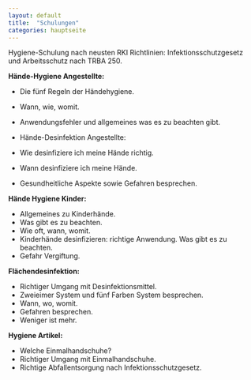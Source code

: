 ```yaml
---
layout: default
title:  "Schulungen"
categories: hauptseite
---
```


Hygiene-Schulung nach neusten RKI Richtlinien: Infektionsschutzgesetz und Arbeitsschutz nach TRBA 250.

**Hände-Hygiene Angestellte:**  
- Die fünf Regeln der Händehygiene.  
- Wann, wie, womit.  
- Anwendungsfehler und allgemeines was es zu beachten gibt.  
- Hände-Desinfektion Angestellte:

- Wie desinfiziere ich meine Hände richtig.
- Wann desinfiziere ich meine Hände.
- Gesundheitliche Aspekte sowie Gefahren besprechen.

**Hände Hygiene Kinder:**
- Allgemeines zu Kinderhände.  
- Was gibt es zu beachten.  
- Wie oft, wann, womit.  
- Kinderhände desinfizieren: richtige Anwendung. Was gibt es zu beachten.  
- Gefahr Vergiftung.

**Flächendesinfektion:**
- Richtiger Umgang mit Desinfektionsmittel.
- Zweieimer System und fünf Farben System besprechen.
- Wann, wo, womit.
- Gefahren besprechen.
- Weniger ist mehr.

**Hygiene Artikel:**
- Welche Einmalhandschuhe?
- Richtiger Umgang mit Einmalhandschuhe.
- Richtige Abfallentsorgung nach Infektionsschutzgesetz.
